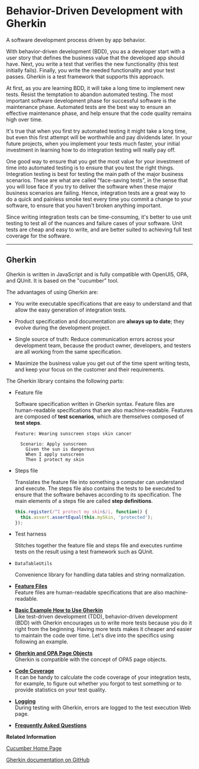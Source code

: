 <!-- loio45ac9f19d9414b30b121c6e00f57433c -->

# Behavior-Driven Development with Gherkin

A software development process driven by app behavior.

With behavior-driven development \(BDD\), you as a developer start with a user story that defines the business value that the developed app should have. Next, you write a test that verifies the new functionality \(this test initially fails\). Finally, you write the needed functionality and your test passes. Gherkin is a test framework that supports this approach.

At first, as you are learning BDD, it will take a long time to implement new tests. Resist the temptation to abandon automated testing. The most important software development phase for successful software is the maintenance phase. Automated tests are the best way to ensure an effective maintenance phase, and help ensure that the code quality remains high over time.

It's true that when you first try automated testing it might take a long time, but even this first attempt will be worthwhile and pay dividends later. In your future projects, when you implement your tests much faster, your initial investment in learning how to do integration testing will really pay off.

One good way to ensure that you get the most value for your investment of time into automated testing is to ensure that you test the right things. Integration testing is best for testing the main path of the major business scenarios. These are what are called "face-saving tests", in the sense that you will lose face if you try to deliver the software when these major business scenarios are failing. Hence, integration tests are a great way to do a quick and painless smoke test every time you commit a change to your software, to ensure that you haven't broken anything important.

Since writing integration tests can be time-consuming, it's better to use unit testing to test all of the nuances and failure cases of your software. Unit tests are cheap and easy to write, and are better suited to achieving full test coverage for the software.

***

## Gherkin

Gherkin is written in JavaScript and is fully compatible with OpenUI5, OPA, and QUnit. It is based on the "cucumber" tool.

The advantages of using Gherkin are:

-   You write executable specifications that are easy to understand and that allow the easy generation of integration tests.

-   Product specification and documentation are **always up to date**; they evolve during the development project.

-   Single source of truth: Reduce communication errors across your development team, because the product owner, developers, and testers are all working from the same specification.

-   Maximize the business value you get out of the time spent writing tests, and keep your focus on the customer and their requirements.


The Gherkin library contains the following parts:

-   Feature file

    Software specification written in Gherkin syntax. Feature files are human-readable specifications that are also machine-readable. Features are composed of **test scenarios**, which are themselves composed of **test steps**.

    ```
    Feature: Wearing sunscreen stops skin cancer
    
      Scenario: Apply sunscreen
        Given the sun is dangerous
        When I apply sunscreen
        Then I protect my skin
    ```

-   Steps file

    Translates the feature file into something a computer can understand and execute. The steps file also contains the tests to be executed to ensure that the software behaves according to its specification. The main elements of a steps file are called **step definitions**.

    ```js
    this.register(/^I protect my skin$/i, function() {
      this.assert.assertEqual(this.mySkin, 'protected');
    });
    ```

-   Test harness

    Stitches together the feature file and steps file and executes runtime tests on the result using a test framework such as QUnit.

-   `DataTableUtils`

    Convenience library for handling data tables and string normalization.


-   **[Feature Files](feature-files-9113397.md " Feature files are human-readable specifications that are also machine-readable.")**  
 Feature files are human-readable specifications that are also machine-readable.
-   **[Basic Example How to Use Gherkin](basic-example-how-to-use-gherkin-4b0c519.md "Like test-driven development (TDD), behavior-driven development (BDD) with Gherkin
		encourages us to write more tests because you do it right from the beginning. Having more
		tests makes it cheaper and easier to maintain the code over time. Let's dive into the
		specifics using following an example.")**  
Like test-driven development \(TDD\), behavior-driven development \(BDD\) with Gherkin encourages us to write more tests because you do it right from the beginning. Having more tests makes it cheaper and easier to maintain the code over time. Let's dive into the specifics using following an example.
-   **[Gherkin and OPA Page Objects](gherkin-and-opa-page-objects-c689cd8.md "Gherkin is compatible with the concept of OPA5 page objects.")**  
Gherkin is compatible with the concept of OPA5 page objects.
-   **[Code Coverage](code-coverage-20737a4.md "It can be handy to calculate the code coverage of your integration tests, for example, to figure out whether you forgot to test something or to
		provide statistics on your test quality.")**  
It can be handy to calculate the code coverage of your integration tests, for example, to figure out whether you forgot to test something or to provide statistics on your test quality.
-   **[Logging](logging-ebcf60c.md "During testing with Gherkin, errors are logged to the test execution Web page. ")**  
During testing with Gherkin, errors are logged to the test execution Web page.
-   **[Frequently Asked Questions](frequently-asked-questions-02ef39f.md "")**  


**Related Information**  


[Cucumber Home Page](https://cucumber.io/)

[Gherkin documentation on GitHub](https://github.com/cucumber/cucumber/wiki/Gherkin)

